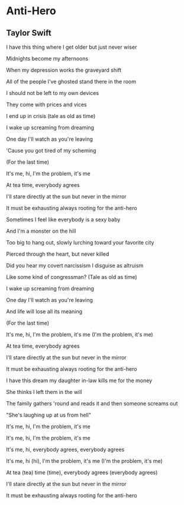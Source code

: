 # Anti-Hero
## Taylor Swift

I have this thing where I get older but just never wiser

Midnights become my afternoons

When my depression works the graveyard shift

All of the people I've ghosted stand there in the room


I should not be left to my own devices

They come with prices and vices

I end up in crisis (tale as old as time)

I wake up screaming from dreaming

One day I'll watch as you're leaving

'Cause you got tired of my scheming

(For the last time)



It's me, hi, I'm the problem, it's me

At tea time, everybody agrees

I'll stare directly at the sun but never in the mirror

It must be exhausting always rooting for the anti-hero



Sometimes I feel like everybody is a sexy baby

And I'm a monster on the hill

Too big to hang out, slowly lurching toward your favorite city

Pierced through the heart, but never killed



Did you hear my covert narcissism I disguise as altruism

Like some kind of congressman? (Tale as old as time)

I wake up screaming from dreaming

One day I'll watch as you're leaving

And life will lose all its meaning

(For the last time)



It's me, hi, I'm the problem, it's me (I'm the problem, it's me)

At tea time, everybody agrees

I'll stare directly at the sun but never in the mirror

It must be exhausting always rooting for the anti-hero



I have this dream my daughter in-law kills me for the money

She thinks I left them in the will

The family gathers 'round and reads it and then someone screams out

"She's laughing up at us from hell"



It's me, hi, I'm the problem, it's me

It's me, hi, I'm the problem, it's me

It's me, hi, everybody agrees, everybody agrees



It's me, hi (hi), I'm the problem, it's me (I'm the problem, it's me)

At tea (tea) time (time), everybody agrees (everybody agrees)

I'll stare directly at the sun but never in the mirror

It must be exhausting always rooting for the anti-hero
